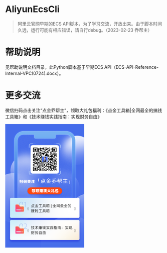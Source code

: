 # AliyunEcsCli
> 阿里云官网早期的ECS API脚本，为了学习交流，开放出来。由于脚本时间久远，运行可能有相应错误，请自行debug。（2023-02-23 乔帮主）

# 帮助说明
见帮助说明文档目录，此Python脚本基于早期ECS API（ECS-API-Reference-Internal-VPC(0724).docx）。

#	更多交流

微信扫码点击关注“点金乔帮主”，领取大礼包福利：《点金工具箱|全网最全的搞钱工具箱》和《技术赚钱实践指南：实现财务自由》

<img src="重点必看.png" align="center" width="50%">  